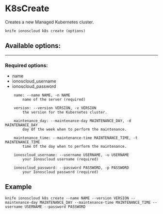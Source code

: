 # K8sCreate

Creates a new Managed Kubernetes cluster.

    knife ionoscloud k8s create (options)


## Available options:
---

### Required options:
* name
* ionoscloud_username
* ionoscloud_password

```
    name: --name NAME, -n NAME
        name of the server (required)

    version: --version VERSION, -v VERSION
        the version for the Kubernetes cluster.

    maintenance_day: --maintenance-day MAINTENANCE_DAY, -d MAINTENANCE_DAY
        day Of the week when to perform the maintenance.

    maintenance_time: --maintenance-time MAINTENANCE_TIME, -t MAINTENANCE_TIME
        time Of the day when to perform the maintenance.

    ionoscloud_username: --username USERNAME, -u USERNAME
        your Ionoscloud username (required)

    ionoscloud_password: --password PASSWORD, -p PASSWORD
        your Ionoscloud password (required)

```

## Example

    knife ionoscloud k8s create --name NAME --version VERSION --maintenance-day MAINTENANCE_DAY --maintenance-time MAINTENANCE_TIME --username USERNAME --password PASSWORD
